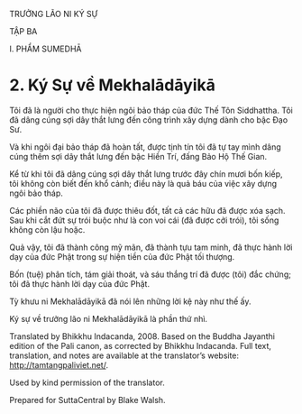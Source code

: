 TRƯỞNG LÃO NI KÝ SỰ

TẬP BA

I. PHẨM SUMEDHĀ

# 2\. Ký Sự về Mekhalādāyikā

Tôi đã là người cho thực hiện ngôi bảo tháp của đức Thế Tôn Siddhattha. Tôi đã dâng cúng sợi dây thắt lưng đến công trình xây dựng dành cho bậc Đạo Sư.

Và khi ngôi đại bảo tháp đã hoàn tất, được tịnh tín tôi đã tự tay mình dâng cúng thêm sợi dây thắt lưng đến bậc Hiền Trí, đấng Bảo Hộ Thế Gian.

Kể từ khi tôi đã dâng cúng sợi dây thắt lưng trước đây chín mươi bốn kiếp, tôi không còn biết đến khổ cảnh; điều này là quả báu của việc xây dựng ngôi bảo tháp.

Các phiền não của tôi đã được thiêu đốt, tất cả các hữu đã được xóa sạch. Sau khi cắt đứt sự trói buộc như là con voi cái (đã được cởi trói), tôi sống không còn lậu hoặc.

Quả vậy, tôi đã thành công mỹ mãn, đã thành tựu tam minh, đã thực hành lời dạy của đức Phật trong sự hiện tiền của đức Phật tối thượng.

Bốn (tuệ) phân tích, tám giải thoát, và sáu thắng trí đã được (tôi) đắc chứng; tôi đã thực hành lời dạy của đức Phật.

Tỳ khưu ni Mekhalādāyikā đã nói lên những lời kệ này như thế ấy.

Ký sự về trưởng lão ni Mekhalādāyikā là phần thứ nhì.

Translated by Bhikkhu Indacanda, 2008. Based on the Buddha Jayanthi edition of the Pali canon, as corrected by Bhikkhu Indacanda. Full text, translation, and notes are available at the translator’s website: http://tamtangpaliviet.net/.

Used by kind permission of the translator.

Prepared for SuttaCentral by Blake Walsh.